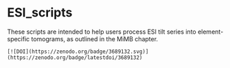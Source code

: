 # ESI_scripts

These scripts are intended to help users process ESI tilt series into element-specific tomograms, as outlined in the MiMB chapter.

	[![DOI](https://zenodo.org/badge/3689132.svg)](https://zenodo.org/badge/latestdoi/3689132)
